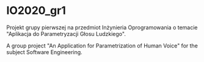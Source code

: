 # IO2020_gr1
Projekt grupy pierwszej na przedmiot Inżynieria Oprogramowania o temacie "Aplikacja do Parametryzacji Głosu Ludzkiego".

A group project "An Application for Parametrization of Human Voice" for the subject Software Engineering.
